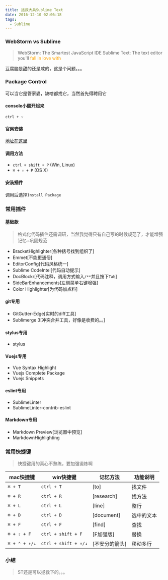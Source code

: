 ```yaml
---
title: 拯救大兵Sublime Text
date: 2016-12-10 02:06:18
tags:
  - Sublime
---
```

### WebStorm vs Sublime

> WebStorm: The Smartest JavaScript IDE
> Sublime Text: The text editor you'll <span style="color: orange">fall in love with</span>

豆腐脑是甜的还是咸的，这是个问题。。。

<!--more-->

### Package Control

可以当它是管家婆，缺啥都找它，当然首先得聘用它

#### console小窗开起来
`ctrl + ~`

#### 官网安装
[地址在这里](https://packagecontrol.io/installation)

#### 调用方法
- `ctrl + shift + P` (Win, Linux)
- `⌘ + ⇧ + P` (OS X)

#### 安装插件
调用后选择`Install Package`

### 常用插件
#### 基础款
> 格式化代码插件还需调研，当然我觉得只有自己写的时候规范了，才能增强记忆+巩固规范

- BracketHighlighter[各种括号找到组织了]
- Emmet[不能更通俗]
- EditorConfig[代码风格统一]
- Sublime CodeIntel[代码自动提示]
- DocBlockr[代码注释，调用方式输入`/**`并且按下`Tab`]
- SideBarEnhancements[左侧菜单右键增强]
- Color Highlighter[为代码加点料]

#### git专用
- GitGutter-Edge[实时的diff工具]
- Sublimerge 3[冲突合并工具，好像是收费的。。]

#### stylus专用
- stylus

#### Vuejs专用
- Vue Syntax Highlight
- Vuejs Complete Package
- Vuejs Snippets

#### eslint专用
- SublimeLinter
- SublimeLinter-contrib-eslint

#### Markdown专用
- Markdown Preview[浏览器中预览]
- MarkdownHighlighting

### 常用快捷键
> 快捷键用的真心不熟练，要加强锻炼啊

|mac快捷键|win快捷键|记忆方法|功能说明|
|---|---|---|---|
|`⌘ + T`|`ctrl + T`|[to]|找文件|
|`⌘ + R`|`ctrl + R`|[research]|找方法|
|`⌘ + L`|`ctrl + L`|[line]|整行|
|`⌘ + D`|`ctrl + D`|[document]|选中的文本|
|`⌘ + F`|`ctrl + F`|[find]|查找|
|`⌘ + ⇧ + F`|`ctrl + shift + F`|[F加强版]|替换|
|`⌘ + ⌃ + ↑/↓`|`ctrl + shift + ↑/↓`|[不安分的箭头]|移动多行|

### 小结
> ST还是可以拯救下的。。。
